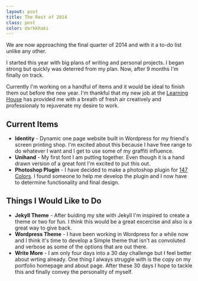 ```yaml
---
layout: post
title: The Rest of 2014
class: post
color: darkkhaki
---
```


We are now approaching the final quarter of 2014 and with it a to-do list unlike any other.

I started this year with big plans of writing and personal projects. I began strong but quickly was deterred from my plan. Now, after 9 months I'm finally on track.

Currently I'm working on a handful of items and it would be ideal to finish them out before the new year. I'm thankful that my new job at the <a href="http://learninghouse.com">Learning House</a> has provided me with a breath of fresh air creatively and professionaly to rejuvenate my desire to work.

<h2 class="h3">Current Items</h2>

<ul>
<li><strong>Identity</strong> - Dynamic one page website built in Wordpress for my friend's screen printing shop. I'm excited about this because I have free range to do whatever I want and I get to use some of my graffiti influence.</li>

<li><strong>Unihand</strong> - My first font I am putting together. Even though it is a hand drawn version of a great font I'm excited to put this out.</li>

<li><strong>Photoshop Plugin</strong> - I have decided to make a photoshop plugin for <a href="http://147colors.com">147 Colors</a>. I found someone to help me develop the plugin and I now have to determine functionality and final design.</li>
</ul>

<h2 class="h3">Things I Would Like to Do</h2>
<ul>
<li><strong>Jekyll Theme</strong> - After buiding my site with Jekyll I'm inspired to create a theme or two for fun. I think this would be a great excercise and also is a great way to give back.</li>

<li><strong>Wordpress Theme</strong> - I have been working in Wordpress for a while now and I think it's time to develop a Simple theme that isn't as convoluted and verbose as some of the options that are out there.</li>

<li><strong>Write More</strong> - I am only four days into a 30 day challenge but I feel better about wrting already. One thing I always struggle with is the copy on my portfolio homepage and about page. After these 30 days I hope to tackle this and finally convey the personality of myself.</li>

</ul>